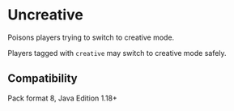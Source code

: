 # Uncreative

Poisons players trying to switch to creative mode.

Players tagged with `creative` may switch to creative mode safely.

## Compatibility

Pack format 8, Java Edition 1.18+
